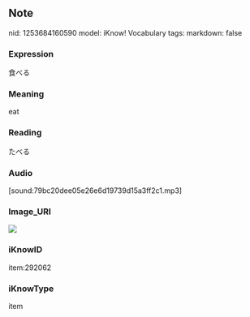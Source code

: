 ## Note
nid: 1253684160590
model: iKnow! Vocabulary
tags: 
markdown: false

### Expression
食べる

### Meaning
eat

### Reading
たべる

### Audio
[sound:79bc20dee05e26e6d19739d15a3ff2c1.mp3]

### Image_URI
<img src="092d463d5ce184a0a4de6734c268ed99.jpg">

### iKnowID
item:292062

### iKnowType
item
